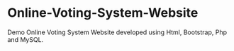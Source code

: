 # Online-Voting-System-Website
Demo Online Voting System Website developed using Html, Bootstrap, Php and MySQL.
